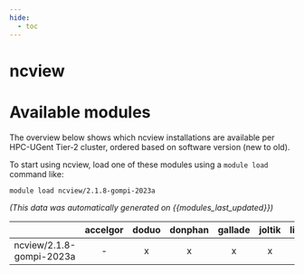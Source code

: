 ```yaml
---
hide:
  - toc
---
```


ncview
======

# Available modules


The overview below shows which ncview installations are available per HPC-UGent Tier-2 cluster, ordered based on software version (new to old).

To start using ncview, load one of these modules using a `module load` command like:

```shell
module load ncview/2.1.8-gompi-2023a
```

*(This data was automatically generated on {{modules_last_updated}})*  

| |accelgor|doduo|donphan|gallade|joltik|litleo|shinx|
| :---: | :---: | :---: | :---: | :---: | :---: | :---: | :---: |
|ncview/2.1.8-gompi-2023a|-|x|x|x|x|x|x|
